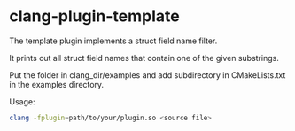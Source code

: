 # clang-plugin-template
The template plugin implements a struct field name filter. 

It prints out all struct field names that contain one of the given substrings.

Put the folder in clang\_dir/examples and add subdirectory in CMakeLists.txt in the examples directory.

Usage:
```bash
clang -fplugin=path/to/your/plugin.so <source file>
```
